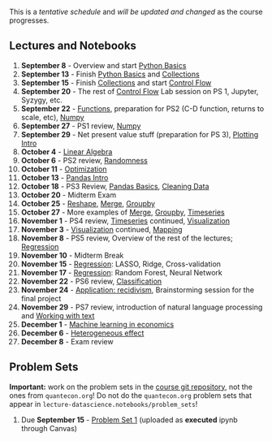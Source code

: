 This is a *tentative schedule* and *will be updated and changed* as the course progresses.

## Lectures and Notebooks
1. **September 8** - Overview and start [Python Basics](https://datascience.quantecon.org/python_fundamentals/basics.html)
2. **September 13** - Finish [Python Basics](https://datascience.quantecon.org/python_fundamentals/basics.html) and [Collections](https://datascience.quantecon.org/python_fundamentals/collections.html)
3. **September 15** - Finish [Collections](https://datascience.quantecon.org/python_fundamentals/collections.html) and start [Control Flow](https://datascience.quantecon.org/python_fundamentals/control_flow.html)
4. **September 20** - The rest of [Control Flow](https://datascience.quantecon.org/python_fundamentals/control_flow.html) Lab session on PS 1, Jupyter, Syzygy, etc. 
5. **September 22** - [Functions](https://datascience.quantecon.org/python_fundamentals/functions.html), preparation for PS2 (C-D function, returns to scale, etc), [Numpy](https://datascience.quantecon.org/scientific/numpy_arrays.html)
6. **September 27** - PS1 review, [Numpy](https://datascience.quantecon.org/scientific/numpy_arrays.html)
7. **September 29** - Net present value stuff (preparation for PS 3), [Plotting Intro](https://datascience.quantecon.org/scientific/plotting.html)
8. **October 4** - [Linear Algebra](https://datascience.quantecon.org/scientific/applied_linalg.html) 
9.  **October 6** - PS2 review, [Randomness](https://datascience.quantecon.org/scientific/randomness.html)
10. **October 11** - [Optimization](https://datascience.quantecon.org/scientific/optimization.html)
11. **October 13** - [Pandas Intro](https://datascience.quantecon.org/pandas/intro.html)
12. **October 18** - PS3 Review, [Pandas Basics](https://datascience.quantecon.org/pandas/basics.html), [Cleaning Data](https://datascience.quantecon.org/pandas/data_clean.html)
14. **October 20** - Midterm Exam
15. **October 25** - [Reshape](https://datascience.quantecon.org/pandas/reshape.html), [Merge](https://datascience.quantecon.org/pandas/merge.html), [Groupby](https://datascience.quantecon.org/pandas/groupby.html)
16. **October 27** - More examples of [Merge](https://datascience.quantecon.org/pandas/merge.html), [Groupby](https://datascience.quantecon.org/pandas/groupby.html), [Timeseries](https://datascience.quantecon.org/pandas/timeseries.html)
17. **November 1** - PS4 review, [Timeseries](https://datascience.quantecon.org/pandas/timeseries.html) continued, [Visualization](https://datascience.quantecon.org/applications/visualization_rules.html)
18. **November 3** - [Visualization](https://datascience.quantecon.org/applications/visualization_rules.html) continued, [Mapping](https://datascience.quantecon.org/applications/maps.html)
19. **November 8** - PS5 review, Overview of the rest of the lectures; [Regression](https://datascience.quantecon.org/applications/regression.html)
20. **November 10** - Midterm Break
21. **November 15** - [Regression](https://datascience.quantecon.org/applications/regression.html): LASSO, Ridge, Cross-validation
22. **November 17** - [Regression](https://datascience.quantecon.org/applications/regression.html): Random Forest, Neural Network
23. **November 22** - PS6 review, [Classification](https://datascience.quantecon.org/applications/classification.html)
24. **November 24** - [Application: recidivism](https://datascience.quantecon.org/applications/recidivism.html), Brainstorming session for the final project
25. **November 29** - PS7 review, introduction of natural language processing and [Working with text](https://datascience.quantecon.org/applications/working_with_text.html)
26. **December 1** - [Machine learning in economics](https://datascience.quantecon.org/applications/ml_in_economics.html)
27. **December 6** - [Heterogeneous effect](https://datascience.quantecon.org/applications/heterogeneity.html)
28. **December 8** - Exam review

## Problem Sets
**Important:** work on the problem sets in the [course git repository](https://github.com/ubcecon/ECON323_2022_Spring/tree/master/problem_sets), not the ones from `quantecon.org`! Do not do the `quantecon.org` problem sets that appear in `lecture-datascience.notebooks/problem_sets`!


1. Due **September 15** - [Problem Set 1](/problem_sets/problem_set_1.ipynb) (uploaded as **executed** ipynb through Canvas)
